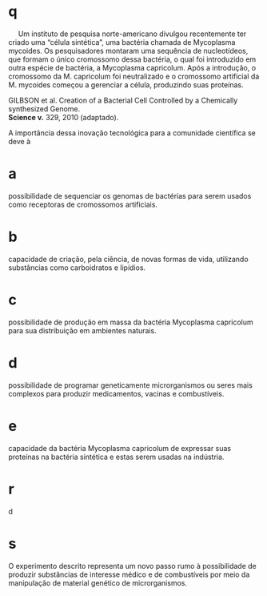 # q
     Um instituto de pesquisa norte-americano divulgou recentemente ter criado uma “célula sintética”, uma bactéria chamada de Mycoplasma mycoides. Os pesquisadores montaram uma sequência de nucleotídeos, que formam o único cromossomo dessa bactéria, o qual foi introduzido em outra espécie de bactéria, a Mycoplasma capricolum. Após a introdução, o cromossomo da M. capricolum foi neutralizado e o cromossomo artificial da M. mycoides começou a gerenciar a célula, produzindo suas proteínas.

GILBSON et al. Creation of a Bacterial Cell Controlled by a Chemically synthesized Genome.\
**Science v.** 329, 2010 (adaptado).

A importância dessa inovação tecnológica para a comunidade científica se deve à

# a
possibilidade de sequenciar os genomas de bactérias para serem usados como receptoras de cromossomos artificiais.

# b
capacidade de criação, pela ciência, de novas formas de vida, utilizando substâncias como carboidratos e lipídios.

# c
possibilidade de produção em massa da bactéria Mycoplasma capricolum para sua distribuição em ambientes naturais.

# d
possibilidade de programar geneticamente microrganismos ou seres mais complexos para produzir medicamentos, vacinas e combustíveis.

# e
capacidade da bactéria Mycoplasma capricolum de expressar suas proteínas na bactéria sintética e estas serem usadas na indústria.

# r
d

# s
O experimento descrito representa um novo passo rumo à possibilidade de produzir substâncias de interesse médico e de combustíveis por meio da manipulação de material genético de microrganismos.
